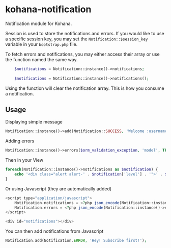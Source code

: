 kohana-notification
===================

Notification module for Kohana.

Session is used to store the notifications and errors. If you would like to use a specific session key, you may set the ```Notification::$session_key``` variable in your ```bootstrap.php``` file.

To fetch errors and notifications, you may either access their array or use the function named the same way.

```php
    $notifications = Notification::instance()->notifications;
    
    $notifications = Notification::instance()->notifications();
```

Using the function will clear the notification array. This is how you consume a notification.

## Usage

Displaying simple message

```php
Notification::instance()->add(Notification::SUCCESS, 'Welcome :username!', array('username' => $user->username));
```

Adding errors

```php
Notification::instance()->errors($orm_validation_exception, 'model', TRUE);
```

Then in your View

```php
foreach(Notification::instance()->notifications as $notification) {
    echo '<div class="alert alert-' . $notification['level'] . '">' . $notification['message'] . '</div>';
}
```

Or using Javascript (they are automatically added)

```php
<script type="application/javascript">
    Notification.notifications = <?php json_encode(Notification::instance()->notifications()) ?>;
    Notification.errors = <?php json_encode(Notification::instance()->errors()) ?>;
</script>

<div id="notifications"></div>
```

You can then add notifications from Javascript

```php
Notification.add(Notification.ERROR, 'Hey! Subscribe first!');
```
